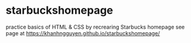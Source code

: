 # starbuckshomepage
practice basics of HTML & CSS by recrearing Starbucks homepage
see page at https://khanhngguyen.github.io/starbuckshomepage/

